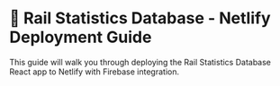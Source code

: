 # 🚂 Rail Statistics Database - Netlify Deployment Guide

This guide will walk you through deploying the Rail Statistics Database React app to Netlify with Firebase integration.

